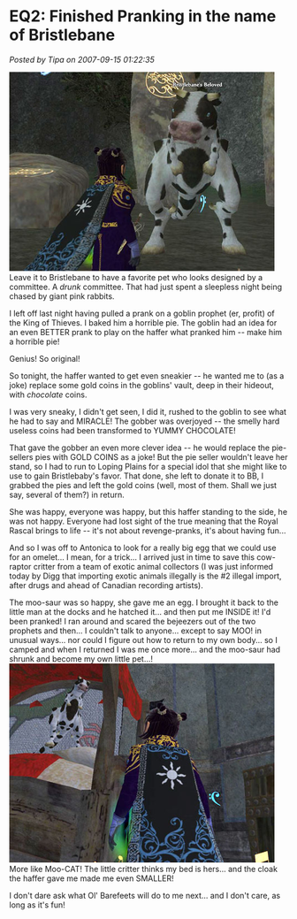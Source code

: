 # EQ2: Finished Pranking in the name of Bristlebane

*Posted by Tipa on 2007-09-15 01:22:35*

![beloved.jpg](../uploads/2007/09/beloved.jpg)
Leave it to Bristlebane to have a favorite pet who looks designed by a committee. A *drunk* committee. That had just spent a sleepless night being chased by giant pink rabbits.

I left off last night having pulled a prank on a goblin prophet (er, profit) of the King of Thieves. I baked him a horrible pie. The goblin had an idea for an even BETTER prank to play on the haffer what pranked him -- make him a horrible pie!

Genius! So original!

So tonight, the haffer wanted to get even sneakier -- he wanted me to (as a joke) replace some gold coins in the goblins' vault, deep in their hideout, with *chocolate* coins.

I was very sneaky, I didn't get seen, I did it, rushed to the goblin to see what he had to say and MIRACLE! The gobber was overjoyed -- the smelly hard useless coins had been transformed to YUMMY CHOCOLATE!

That gave the gobber an even more clever idea -- he would replace the pie-sellers pies with GOLD COINS as a joke! But the pie seller wouldn't leave her stand, so I had to run to Loping Plains for a special idol that she might like to use to gain Bristlebaby's favor. That done, she left to donate it to BB, I grabbed the pies and left the gold coins (well, most of them. Shall we just say, several of them?) in return.

She was happy, everyone was happy, but this haffer standing to the side, he was not happy. Everyone had lost sight of the true meaning that the Royal Rascal brings to life -- it's not about revenge-pranks, it's about having fun...

And so I was off to Antonica to look for a really big egg that we could use for an omelet... I mean, for a trick... I arrived just in time to save this cow-raptor critter from a team of exotic animal collectors (I was just informed today by Digg that importing exotic animals illegally is the #2 illegal import, after drugs and ahead of Canadian recording artists).

The moo-saur was so happy, she gave me an egg. I brought it back to the little man at the docks and he hatched it... and then put me INSIDE it! I'd been pranked! I ran around and scared the bejeezers out of the two prophets and then... I couldn't talk to anyone... except to say MOO! in unusual ways... nor could I figure out how to return to my own body... so I camped and when I returned I was me once more... and the moo-saur had shrunk and become my own little pet...!
![catcow.jpg](../uploads/2007/09/catcow.jpg)
More like Moo-CAT! The little critter thinks my bed is hers... and the cloak the haffer gave me made me even SMALLER!

I don't dare ask what Ol' Barefeets will do to me next... and I don't care, as long as it's fun!
